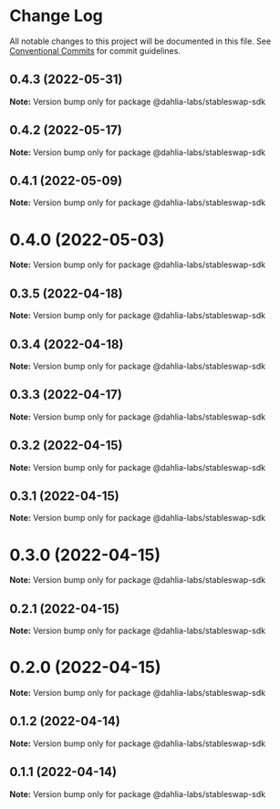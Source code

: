 # Change Log

All notable changes to this project will be documented in this file.
See [Conventional Commits](https://conventionalcommits.org) for commit guidelines.

## 0.4.3 (2022-05-31)

**Note:** Version bump only for package @dahlia-labs/stableswap-sdk





## 0.4.2 (2022-05-17)

**Note:** Version bump only for package @dahlia-labs/stableswap-sdk





## 0.4.1 (2022-05-09)

**Note:** Version bump only for package @dahlia-labs/stableswap-sdk





# 0.4.0 (2022-05-03)

**Note:** Version bump only for package @dahlia-labs/stableswap-sdk





## 0.3.5 (2022-04-18)

**Note:** Version bump only for package @dahlia-labs/stableswap-sdk





## 0.3.4 (2022-04-18)

**Note:** Version bump only for package @dahlia-labs/stableswap-sdk





## 0.3.3 (2022-04-17)

**Note:** Version bump only for package @dahlia-labs/stableswap-sdk





## 0.3.2 (2022-04-15)

**Note:** Version bump only for package @dahlia-labs/stableswap-sdk





## 0.3.1 (2022-04-15)

**Note:** Version bump only for package @dahlia-labs/stableswap-sdk





# 0.3.0 (2022-04-15)

**Note:** Version bump only for package @dahlia-labs/stableswap-sdk





## 0.2.1 (2022-04-15)

**Note:** Version bump only for package @dahlia-labs/stableswap-sdk





# 0.2.0 (2022-04-15)

**Note:** Version bump only for package @dahlia-labs/stableswap-sdk





## 0.1.2 (2022-04-14)

**Note:** Version bump only for package @dahlia-labs/stableswap-sdk

## 0.1.1 (2022-04-14)

**Note:** Version bump only for package @dahlia-labs/stableswap-sdk
